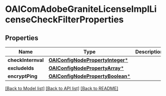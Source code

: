 # OAIComAdobeGraniteLicenseImplLicenseCheckFilterProperties

## Properties
Name | Type | Description | Notes
------------ | ------------- | ------------- | -------------
**checkInternval** | [**OAIConfigNodePropertyInteger***](OAIConfigNodePropertyInteger.md) |  | [optional] 
**excludeIds** | [**OAIConfigNodePropertyArray***](OAIConfigNodePropertyArray.md) |  | [optional] 
**encryptPing** | [**OAIConfigNodePropertyBoolean***](OAIConfigNodePropertyBoolean.md) |  | [optional] 

[[Back to Model list]](../README.md#documentation-for-models) [[Back to API list]](../README.md#documentation-for-api-endpoints) [[Back to README]](../README.md)


